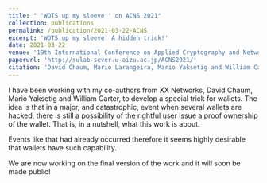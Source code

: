 ```yaml
---
title: " 'WOTS up my sleeve!' on ACNS 2021"
collection: publications
permalink: /publication/2021-03-22-ACNS
excerpt: 'WOTS up my sleeve! A hidden trick!'
date: 2021-03-22
venue: '19th International Conference on Applied Cryptography and Network Security'
paperurl: 'http://sulab-sever.u-aizu.ac.jp/ACNS2021/'
citation: 'David Chaum, Mario Larangeira, Mario Yaksetig and William Carter. (2021). &quot;WOTS+ up my Sleeve! A Hidden Secure Fallback for Cryptocurrency Wallets.&quot; <i>ACNS 2021</i>.'
---
```


I have been working with my co-authors from XX Networks, David Chaum, Mario Yaksetig and William Carter, to develop a special trick for wallets. The idea is that in a major, and catastrophic, event when several wallets are hacked, there is still a possibility of the rightful user issue a proof ownership of the wallet. That is, in a nutshell, what this work is about.

Events like that had already occurred therefore it seems highly desirable that wallets have such capability.  

We are now working on the final version of the work and it will soon be made public!












